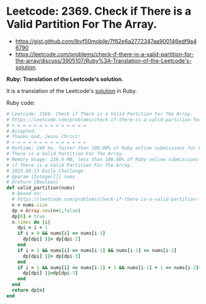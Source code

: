 # Leetcode: 2369. Check if There is a Valid Partition For The Array.

- https://gist.github.com/lbvf50mobile/7f62e6a2772347aa900146edf9a46790
- https://leetcode.com/problems/check-if-there-is-a-valid-partition-for-the-array/discuss/3905107/Ruby%3A-Translation-of-the-Leetcode's-solution.

**Ruby: Translation of the Leetcode's solution.**

It is a translation of the Leetcode's [solution](https://leetcode.com/problems/check-if-there-is-a-valid-partition-for-the-array/solution/) in Ruby.

Ruby code:
```Ruby
# Leetcode: 2369. Check if There is a Valid Partition For The Array.
# https://leetcode.com/problems/check-if-there-is-a-valid-partition-for-the-array/
# = = = = = = = = = = = = = =
# Accepted.
# Thanks God, Jesus Christ!
# = = = = = = = = = = = = = =
# Runtime: 249 ms, faster than 100.00% of Ruby online submissions for Check if
# There is a Valid Partition For The Array.
# Memory Usage: 228.6 MB, less than 100.00% of Ruby online submissions for Check
# if There is a Valid Partition For The Array.
# 2023.08.13 Daily Challenge.
# @param {Integer[]} nums
# @return {Boolean}
def valid_partition(nums)
  # Based on:
  # https://leetcode.com/problems/check-if-there-is-a-valid-partition-for-the-array/solution/
  n = nums.size
  dp = Array.new(n+1,false)
  dp[0] = true
  n.times do |i|
    dpi = i + 1
    if i > 0 && nums[i] == nums[i-1]
      dp[dpi] ||= dp[dpi-2]
    end
    if i > 1 && nums[i] == nums[i-1] && nums[i-1] == nums[i-2]
      dp[dpi] ||= dp[dpi-3]
    end
    if i > 1 && nums[i] == nums[i-1] + 1 && nums[i-1] + 1 == nums[i-2]+2
      dp[dpi] ||=dp[dpi-3]
    end
  end
  return dp[n]
end
```

